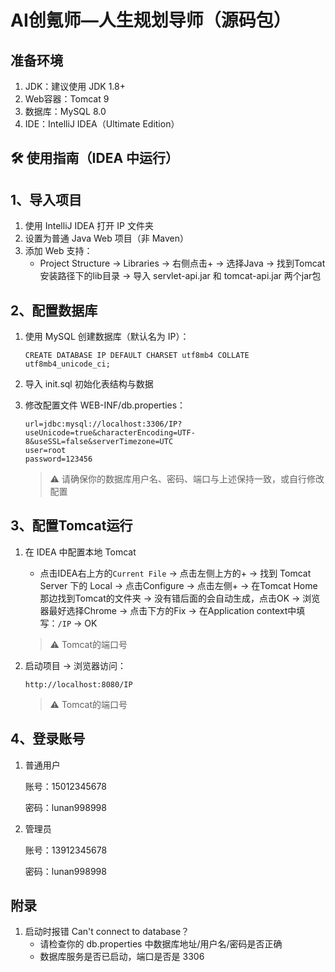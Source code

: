 # AI创氪师—人生规划导师（源码包）

## 准备环境

1. JDK：建议使用 JDK 1.8+
2. Web容器：Tomcat 9
3. 数据库：MySQL  8.0
4. IDE：IntelliJ IDEA（Ultimate Edition）

## **🛠 使用指南（IDEA 中运行）**

##  1、导入项目

1. 使用 IntelliJ IDEA 打开 IP 文件夹
2. 设置为普通 Java Web 项目（非 Maven）
3. 添加 Web 支持：
   - Project Structure → Libraries → 右侧点击+ →  选择Java → 找到Tomcat安装路径下的lib目录 → 导入 servlet-api.jar 和 tomcat-api.jar 两个jar包

## 2、配置数据库

1. 使用 MySQL 创建数据库（默认名为 IP）：

   ```mysql
   CREATE DATABASE IP DEFAULT CHARSET utf8mb4 COLLATE utf8mb4_unicode_ci;
   ```

2. 导入 init.sql 初始化表结构与数据

3. 修改配置文件 WEB-INF/db.properties：

   ```properties
   url=jdbc:mysql://localhost:3306/IP?useUnicode=true&characterEncoding=UTF-8&useSSL=false&serverTimezone=UTC
   user=root
   password=123456
   ```

   > ⚠️ 请确保你的数据库用户名、密码、端口与上述保持一致，或自行修改配置

## 3、配置Tomcat运行

1. 在 IDEA 中配置本地 Tomcat

   - 点击IDEA右上方的`Current File` → 点击左侧上方的+ → 找到 Tomcat Server 下的 Local → 点击Configure → 点击左侧+ → 在Tomcat Home那边找到Tomcat的文件夹 → 没有错后面的会自动生成，点击OK → 浏览器最好选择Chrome → 点击下方的Fix → 在Application context中填写：`/IP` → OK

   > ⚠️  Tomcat的端口号

2. 启动项目 → 浏览器访问：

   ```
   http://localhost:8080/IP
   ```

   > ⚠️  Tomcat的端口号

## 4、登录账号

1. 普通用户

   账号：15012345678

   密码：lunan998998

2. 管理员

   账号：13912345678

   密码：lunan998998

## 附录

1. 启动时报错 Can't connect to database？
   - 请检查你的 db.properties 中数据库地址/用户名/密码是否正确
   - 数据库服务是否已启动，端口是否是 3306
